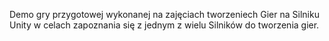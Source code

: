 Demo gry przygotowej wykonanej na zajęciach tworzeniech Gier na Silniku Unity
w celach zapoznania się z jednym z wielu Silników do tworzenia gier.
